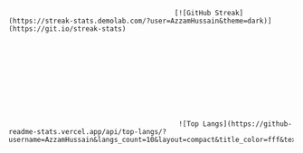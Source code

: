                                              [![GitHub Streak](https://streak-stats.demolab.com/?user=AzzamHussain&theme=dark)](https://git.io/streak-stats)         











                                              ![Top Langs](https://github-readme-stats.vercel.app/api/top-langs/?username=AzzamHussain&langs_count=10&layout=compact&title_color=fff&text_color=00e7ff&bg_color=151515)


<!--
**AzzamHussain/AzzamHussain** is a ✨ _special_ ✨ repository because its `README.md` (this file) appears on your GitHub profile.

Here are some ideas to get you started:

- 🔭 I’m currently working on ...
- 🌱 I’m currently learning ...
- 👯 I’m looking to collaborate on ...
- 🤔 I’m looking for help with ...
- 💬 Ask me about ...
- 📫 How to reach me: ...
- 😄 Pronouns: ...
- ⚡ Fun fact: ...
-->
